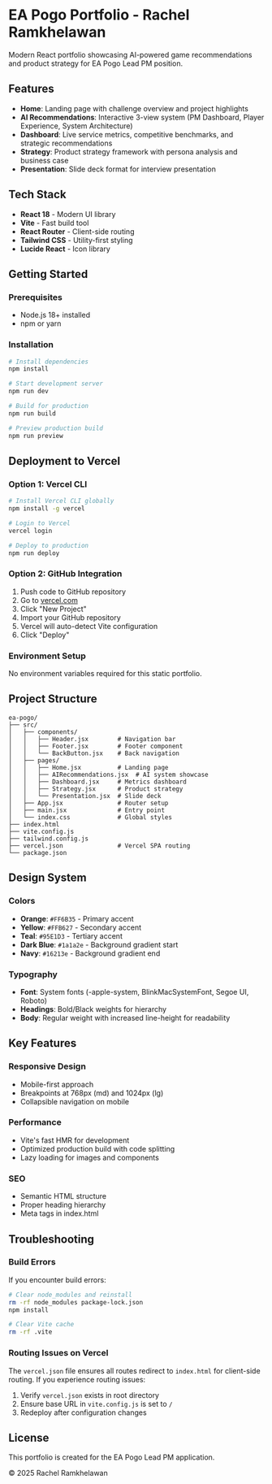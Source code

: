 # EA Pogo Portfolio - Rachel Ramkhelawan

Modern React portfolio showcasing AI-powered game recommendations and product strategy for EA Pogo Lead PM position.

## Features

- **Home**: Landing page with challenge overview and project highlights
- **AI Recommendations**: Interactive 3-view system (PM Dashboard, Player Experience, System Architecture)
- **Dashboard**: Live service metrics, competitive benchmarks, and strategic recommendations
- **Strategy**: Product strategy framework with persona analysis and business case
- **Presentation**: Slide deck format for interview presentation

## Tech Stack

- **React 18** - Modern UI library
- **Vite** - Fast build tool
- **React Router** - Client-side routing
- **Tailwind CSS** - Utility-first styling
- **Lucide React** - Icon library

## Getting Started

### Prerequisites

- Node.js 18+ installed
- npm or yarn

### Installation

```bash
# Install dependencies
npm install

# Start development server
npm run dev

# Build for production
npm run build

# Preview production build
npm run preview
```

## Deployment to Vercel

### Option 1: Vercel CLI

```bash
# Install Vercel CLI globally
npm install -g vercel

# Login to Vercel
vercel login

# Deploy to production
npm run deploy
```

### Option 2: GitHub Integration

1. Push code to GitHub repository
2. Go to [vercel.com](https://vercel.com)
3. Click "New Project"
4. Import your GitHub repository
5. Vercel will auto-detect Vite configuration
6. Click "Deploy"

### Environment Setup

No environment variables required for this static portfolio.

## Project Structure

```
ea-pogo/
├── src/
│   ├── components/
│   │   ├── Header.jsx        # Navigation bar
│   │   ├── Footer.jsx        # Footer component
│   │   └── BackButton.jsx    # Back navigation
│   ├── pages/
│   │   ├── Home.jsx          # Landing page
│   │   ├── AIRecommendations.jsx  # AI system showcase
│   │   ├── Dashboard.jsx     # Metrics dashboard
│   │   ├── Strategy.jsx      # Product strategy
│   │   └── Presentation.jsx  # Slide deck
│   ├── App.jsx               # Router setup
│   ├── main.jsx              # Entry point
│   └── index.css             # Global styles
├── index.html
├── vite.config.js
├── tailwind.config.js
├── vercel.json               # Vercel SPA routing
└── package.json
```

## Design System

### Colors

- **Orange**: `#FF6B35` - Primary accent
- **Yellow**: `#FFB627` - Secondary accent
- **Teal**: `#95E1D3` - Tertiary accent
- **Dark Blue**: `#1a1a2e` - Background gradient start
- **Navy**: `#16213e` - Background gradient end

### Typography

- **Font**: System fonts (-apple-system, BlinkMacSystemFont, Segoe UI, Roboto)
- **Headings**: Bold/Black weights for hierarchy
- **Body**: Regular weight with increased line-height for readability

## Key Features

### Responsive Design

- Mobile-first approach
- Breakpoints at 768px (md) and 1024px (lg)
- Collapsible navigation on mobile

### Performance

- Vite's fast HMR for development
- Optimized production build with code splitting
- Lazy loading for images and components

### SEO

- Semantic HTML structure
- Proper heading hierarchy
- Meta tags in index.html

## Troubleshooting

### Build Errors

If you encounter build errors:

```bash
# Clear node_modules and reinstall
rm -rf node_modules package-lock.json
npm install

# Clear Vite cache
rm -rf .vite
```

### Routing Issues on Vercel

The `vercel.json` file ensures all routes redirect to `index.html` for client-side routing. If you experience routing issues:

1. Verify `vercel.json` exists in root directory
2. Ensure base URL in `vite.config.js` is set to `/`
3. Redeploy after configuration changes

## License

This portfolio is created for the EA Pogo Lead PM application.

© 2025 Rachel Ramkhelawan
